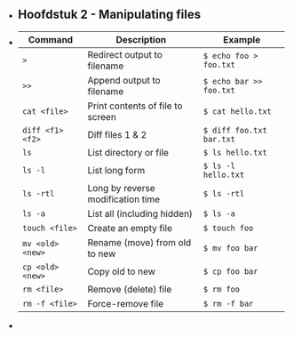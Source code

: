 - ## Hoofdstuk 2 - Manipulating files
- | **Command**      | **Description**                   | **Example**              |
  | ---------------- | --------------------------------- | ------------------------ |
  | `>`              | Redirect output to filename       | `$ echo foo > foo.txt`   |
  | `>>`             | Append output to filename         | `$ echo bar >> foo.txt`  |
  | `cat <file>`     | Print contents of file to screen  | `$ cat hello.txt`        |
  | `diff <f1> <f2>` | Diff files 1 & 2                  | `$ diff foo.txt bar.txt` |
  | `ls`             | List directory or file            | `$ ls hello.txt`         |
  | `ls -l`          | List long form                    | `$ ls -l hello.txt`      |
  | `ls -rtl`        | Long by reverse modification time | `$ ls -rtl`              |
  | `ls -a`          | List all (including hidden)       | `$ ls -a`                |
  | `touch <file>`   | Create an empty file              | `$ touch foo`            |
  | `mv <old> <new>` | Rename (move) from old to new     | `$ mv foo bar`           |
  | `cp <old> <new>` | Copy old to new                   | `$ cp foo bar`           |
  | `rm <file>`      | Remove (delete) file              | `$ rm foo`               |
  | `rm -f <file>`   | Force-remove file                 | `$ rm -f bar`            |
-
